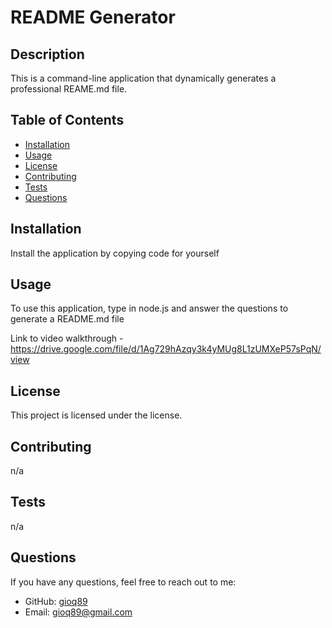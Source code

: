 # README Generator

  ## Description
  
  This is a command-line application that dynamically generates a professional REAME.md file. 
  
  ## Table of Contents
  
  - [Installation](#installation)
  - [Usage](#usage)
  - [License](#license)
  - [Contributing](#contributing)
  - [Tests](#tests)
  - [Questions](#questions)
  
  ## Installation
  
  Install the application by copying code for yourself
  
  ## Usage
  
  To use this application, type in node.js and answer the questions to generate a README.md file
  
  Link to video walkthrough - https://drive.google.com/file/d/1Ag729hAzqy3k4yMUg8L1zUMXeP57sPqN/view
  
  ## License

  This project is licensed under the  license.
  
  ## Contributing
  
  n/a
  
  ## Tests
  
  n/a
  
  ## Questions
  
  If you have any questions, feel free to reach out to me:
  
  - GitHub: [gioq89](https://github.com/gioq89)
  - Email: gioq89@gmail.com
  
